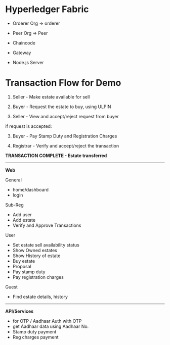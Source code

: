 # Hyperledger Fabric

- Orderer Org => orderer
- Peer Org => Peer

- Chaincode

- Gateway

- Node.js Server


# Transaction Flow for Demo

1. Seller - Make estate available for sell

2. Buyer - Request the estate to buy, using ULPIN

3. Seller - View and accept/reject request from buyer

if request is accepted:

3. Buyer - Pay Stamp Duty and Registration Charges

4. Registrar - Verify and accept/reject the transaction

**TRANSACTION COMPLETE - Estate transferred**


---































__Web__

General 

- home/dashboard
- login 

Sub-Reg 

- Add user 
- Add estate 
- Verify and Approve Transactions 

User 

- Set estate sell availability status 
- Show Owned estates 
- Show History of estate
- Buy estate 
- Proposal 
- Pay stamp duty 
- Pay registration charges 

Guest

- Find estate details, history 

---

__API/Services__

- for OTP / Aadhaar Auth with OTP 
- get Aadhaar data using Aadhaar No. 
- Stamp duty payment 
- Reg charges payment